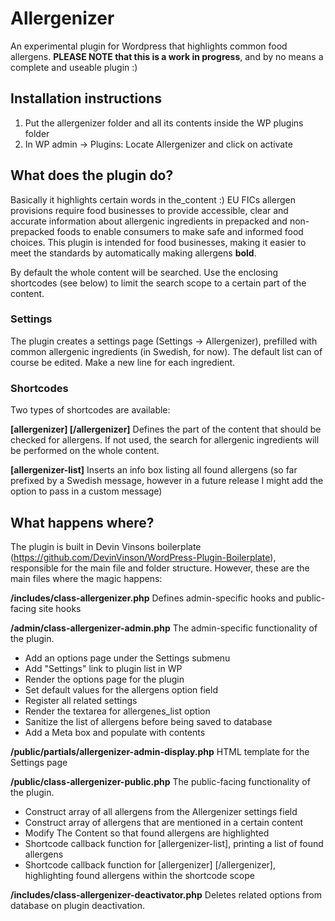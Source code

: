 # Allergenizer
An experimental plugin for Wordpress that highlights common food allergens. **PLEASE NOTE that this is a work in progress**, and by no means a complete and useable plugin :)

## Installation instructions
1. Put the allergenizer folder and all its contents inside the WP plugins folder
2. In WP admin -> Plugins: Locate Allergenizer and click on activate

## What does the plugin do?
Basically it highlights certain words in the_content :) EU FICs allergen provisions require food businesses to provide accessible, clear and accurate information about allergenic ingredients in prepacked and non-prepacked foods to enable consumers to make safe and informed food choices. This plugin is intended for food businesses, making it easier to meet the standards by automatically making allergens **bold**.

By default the whole content will be searched. Use the enclosing shortcodes (see below) to limit the search scope to a certain part of the content.

### Settings
The plugin creates a settings page (Settings -> Allergenizer), prefilled with common allergenic ingredients (in Swedish, for now). The default list can of course be edited. Make a new line for each ingredient.

### Shortcodes
Two types of shortcodes are available:

**[allergenizer] [/allergenizer]**
Defines the part of the content that should be checked for allergens. If not used, the search for allergenic ingredients will be performed on the whole content.

**[allergenizer-list]**
Inserts an info box listing all found allergens (so far prefixed by a Swedish message, however in a future release I might add the option to pass in a custom message)

## What happens where?
The plugin is built in Devin Vinsons boilerplate (https://github.com/DevinVinson/WordPress-Plugin-Boilerplate), responsible for the main file and folder structure. However, these are the main files where the magic happens:

**/includes/class-allergenizer.php**
Defines admin-specific hooks and public-facing site hooks

**/admin/class-allergenizer-admin.php**
The admin-specific functionality of the plugin.

- Add an options page under the Settings submenu
- Add "Settings" link to plugin list in WP
- Render the options page for the plugin
- Set default values for the allergens option field
- Register all related settings
- Render the textarea for allergenes_list option
- Sanitize the list of allergens before being saved to database
- Add a Meta box and populate with contents

**/public/partials/allergenizer-admin-display.php**
HTML template for the Settings page

**/public/class-allergenizer-public.php**
The public-facing functionality of the plugin.

- Construct array of all allergens from the Allergenizer settings field
- Construct array of allergens that are mentioned in a certain content
- Modify The Content so that found allergens are highlighted
- Shortcode callback function for [allergenizer-list], printing a list of found allergens
- Shortcode callback function for [allergenizer] [/allergenizer], highlighting found allergens within the shortcode scope

**/includes/class-allergenizer-deactivator.php**
Deletes related options from database on plugin deactivation.